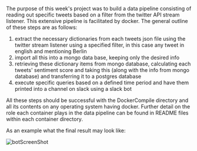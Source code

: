The purpose of this week's project was to build a data pipeline consisting of reading out specific tweets based on a filter from the twitter API stream listener. This extensive pipeline is facilitated by docker. The general outline of these steps are as follows:

1. extract the necessary dictionaries from each tweets json file using the twitter stream listener using a specified filter, in this case any tweet in english and mentioning Berlin
2. import all this into a mongo data base, keeping only the desired info
3. retrieving these dictionary items from mongo database, calculating each tweets' sentiment score and taking this (along with the info from mongo database) and transferring it to a postgres database
4. execute specific queries based on a defined time period and have them printed into a channel on slack using a slack bot

All these steps should be successful with the DockerCompile directory and all its contents on any operating system having docker. Further detail on the role each container plays in the data pipeline can be found in README files within each container directory.

As an example what the final result may look like:

![botScreenShot]()
